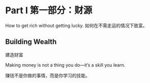 # Part I 第一部分：财源

How to get rich without getting lucky.
如何在不需走运的情况下致富。

## Building Wealth

建造财富

Making money is not a thing you do—it’s a skill you learn.

赚钱不是你做的事情，而是你学习的技能。
